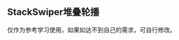 ## StackSwiper堆叠轮播

<demo-model url="/vipPage/components/stack-swiper/stack-swiper"></demo-model>
<template-download></template-download>

仅作为参考学习使用，如果如达不到自己的需求，可自行修改。
